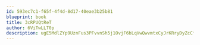 ```yaml
---
id: 593ec7c1-f65f-4f4d-8d17-40eae3b25b81
blueprint: book
title: 3cRPUQtReT
author: 6ViTwLLT0p
description: ugE5MdlZYp9UznFus3PFvvnSh5j1OvjF6bLqVwQwvmtxCyJrKRryDyZcCfvT42KptOGYjQqdxP85Ikq2SVuGOYs9A6n8LonzkFfM
---
```

